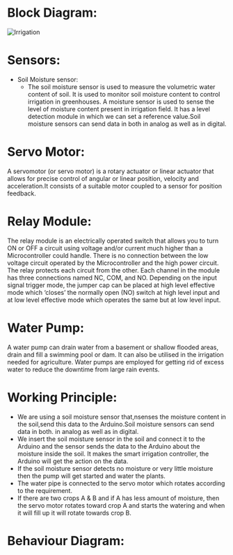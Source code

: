 # Block Diagram:
![Irrigation](https://user-images.githubusercontent.com/70700323/156915301-116b7dae-c7db-41f9-bfb8-5addd054a777.jpg)

# Sensors:
  * Soil Moisture sensor:
    * The soil moisture sensor is used to measure the volumetric water content of soil. It is used to monitor soil moisture content to control irrigation in greenhouses. A moisture sensor is used to sense the level of moisture content present in irrigation field. It has a level detection module in which we can set a reference value.Soil moisture sensors can send data in both in analog as well as in digital.
    
# Servo Motor:
A servomotor (or servo motor) is a rotary actuator or linear actuator that allows for precise control of angular or linear position, velocity and acceleration.It consists of a suitable motor coupled to a sensor for position feedback.

# Relay Module:
The relay module is an electrically operated switch that allows you to turn ON or OFF a circuit using voltage and/or current much higher than a Microcontroller could handle. There is no connection between the low voltage circuit operated by the Microcontroller and the high power circuit. The relay protects each circuit from the other. Each channel in the module has three connections named NC, COM, and NO. Depending on the input signal trigger mode, the jumper cap can be placed at high level effective mode which ‘closes’ the normally open (NO) switch at high level input and at low level effective mode which operates the same but at low level input.

# Water Pump:
A water pump can drain water from a basement or shallow flooded areas, drain and fill a swimming pool or dam. It can also be utilised in the irrigation needed for agriculture. Water pumps are employed for getting rid of excess water to reduce the downtime from large rain events.

# Working Principle:
  *  We are using a soil moisture sensor that,nsenses the moisture content in the soil,send this data to the Arduino.Soil moisture sensors can send data in both. in analog as well as in digital.
  * We insert the soil moisture sensor in the soil and connect it to the Arduino and the sensor sends the data to the Arduino about the moisture inside the soil.
It makes the smart irrigation controller, the Arduino will get the action on the data.
  * If the soil moisture sensor detects no moisture or very little moisture then the pump will get started and water the plants.
  * The water pipe is connected to the servo motor which rotates according to the requirement.
  * If there are two crops A & B and if A has less amount of moisture, then the servo motor rotates toward crop A and starts the watering and when it will fill up it will rotate towards crop B.
 
# Behaviour Diagram:








